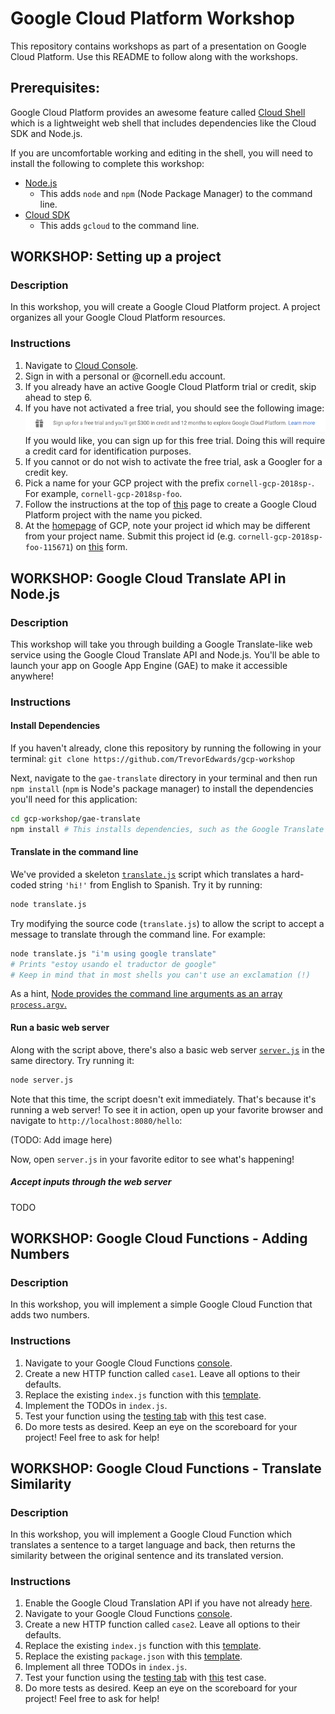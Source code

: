 # Google Cloud Platform Workshop

This repository contains workshops as part of a presentation on Google Cloud Platform. Use this README to follow along with the workshops.

## Prerequisites:

Google Cloud Platform provides an awesome feature called [Cloud Shell](https://cloud.google.com/shell/) which is a lightweight web shell that includes dependencies like the Cloud SDK and Node.js.

If you are uncomfortable working and editing in the shell, you will need to install the following to complete this workshop:

- [Node.js](https://nodejs.org/)
  - This adds `node` and `npm` (Node Package Manager) to the command line.
- [Cloud SDK](https://cloud.google.com/sdk/downloads)
  - This adds `gcloud` to the command line.

## WORKSHOP: Setting up a project

### Description

In this workshop, you will create a Google Cloud Platform project. A project organizes all your Google Cloud Platform resources.

### Instructions

1. Navigate to [Cloud Console](https://console.cloud.google.com).
1. Sign in with a personal or @cornell.edu account.
1. If you already have an active Google Cloud Platform trial or credit, skip ahead to step 6.
1. If you have not activated a free trial, you should see the following image:
![Free Trial](https://github.com/TrevorEdwards/gcp-workshop/blob/master/create-project/free-trial.png)
If you would like, you can sign up for this free trial. Doing this will require a credit card for identification purposes.
1. If you cannot or do not wish to activate the free trial, ask a Googler for a credit key.
1. Pick a name for your GCP project with the prefix `cornell-gcp-2018sp-`. For example, `cornell-gcp-2018sp-foo`.
1. Follow the instructions at the top of [this](https://cloud.google.com/resource-manager/docs/creating-managing-projects) page to create a Google Cloud Platform project with the name you picked.
1. At the [homepage](https://console.cloud.google.com) of GCP, note your project id which may be different from your project name. Submit this project id (e.g. `cornell-gcp-2018sp-foo-115671`) on [this](https://goo.gl/forms/4YF8jiP5kX9r8lNp2) form.

## WORKSHOP: Google Cloud Translate API in Node.js

### Description

This workshop will take you through building a Google Translate-like web service using the Google Cloud Translate API and Node.js. You'll be able to launch your app on Google App Engine (GAE) to make it accessible anywhere!

### Instructions

#### Install Dependencies

If you haven't already, clone this repository by running the following in your terminal: `git clone https://github.com/TrevorEdwards/gcp-workshop`

Next, navigate to the `gae-translate` directory in your terminal and then run `npm install` (`npm` is Node's package manager) to install the dependencies you'll need for this application:

```sh
cd gcp-workshop/gae-translate
npm install # This installs dependencies, such as the Google Translate API, as specified by the package.json file in this directory.
```

#### Translate in the command line

We've provided a skeleton [`translate.js`](gae-translate/translate.js) script which translates a hard-coded string `'hi!'` from English to Spanish. Try it by running:

```sh
node translate.js
```

Try modifying the source code (`translate.js`) to allow the script to accept a message to translate through the command line. For example:

```sh
node translate.js "i'm using google translate"
# Prints "estoy usando el traductor de google"
# Keep in mind that in most shells you can't use an exclamation (!)
```

As a hint, [Node provides the command line arguments as an array `process.argv`.](https://gist.github.com/kjin/bca38eeec9daec4da1431ac7c0ce4b2f)

#### Run a basic web server

Along with the script above, there's also a basic web server [`server.js`](gae-translate/server.js) in the same directory. Try running it:

```sh
node server.js
```

Note that this time, the script doesn't exit immediately. That's because it's running a web server! To see it in action, open up your favorite browser and navigate to `http://localhost:8080/hello`:

(TODO: Add image here)

Now, open `server.js` in your favorite editor to see what's happening!

##### Accept inputs through the web server

TODO

## WORKSHOP: Google Cloud Functions - Adding Numbers

### Description

In this workshop, you will implement a simple Google Cloud Function that adds two numbers.

### Instructions

1. Navigate to your Google Cloud Functions [console](https://console.cloud.google.com/functions/list).
1. Create a new HTTP function called `case1`. Leave all options to their defaults.
1. Replace the existing `index.js` function with this [template](https://github.com/TrevorEdwards/gcp-workshop/blob/master/gcf/problems/1/index_template.js).
1. Implement the TODOs in `index.js`.
1. Test your function using the [testing tab](https://pantheon.corp.google.com/functions/details/us-central1/case1?&tab=testing) with [this](https://github.com/TrevorEdwards/gcp-workshop/blob/master/gcf/problems/1/test_case_1.json) test case.
1. Do more tests as desired. Keep an eye on the scoreboard for your project! Feel free to ask for help!

## WORKSHOP: Google Cloud Functions - Translate Similarity

### Description

In this workshop, you will implement a Google Cloud Function which translates a sentence to a target language and back,
then returns the similarity between the original sentence and its translated version.

### Instructions

1. Enable the Google Cloud Translation API if you have not already [here](https://console.cloud.google.com/apis/api/translate.googleapis.com/overview).
1. Navigate to your Google Cloud Functions [console](https://console.cloud.google.com/functions/list).
1. Create a new HTTP function called `case2`. Leave all options to their defaults.
1. Replace the existing `index.js` function with this [template](https://github.com/TrevorEdwards/gcp-workshop/blob/master/gcf/problems/2/index_template.js).
1. Replace the existing `package.json` with this [template](https://github.com/TrevorEdwards/gcp-workshop/blob/master/gcf/problems/2/package_template.json).
1. Implement all three TODOs in `index.js`.
1. Test your function using the [testing tab](https://console.cloud.google.com/functions/details/us-central1/case2?&tab=testing) with [this](https://github.com/TrevorEdwards/gcp-workshop/blob/master/gcf/problems/2/sample_input.json) test case.
1. Do more tests as desired. Keep an eye on the scoreboard for your project! Feel free to ask for help!
